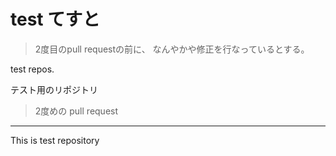 test
てすと
====

> 2度目のpull requestの前に、
> なんやかや修正を行なっているとする。

test repos.

テスト用のリポジトリ

> 2度めの pull request

--------

This is test repository
